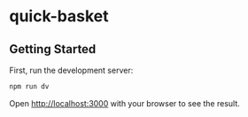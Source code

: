 # quick-basket

## Getting Started

First, run the development server:

```bash
npm run dv
```

Open [http://localhost:3000](http://localhost:3000) with your browser to see the result.